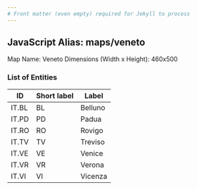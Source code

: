 ```yaml
---
# Front matter (even empty) required for Jekyll to process
---
```


## JavaScript Alias: maps/veneto

Map Name: Veneto
Dimensions (Width x Height): 460x500





### List of Entities

ID | Short label | Label
---|---|---|
IT.BL|BL|Belluno
IT.PD|PD|Padua
IT.RO|RO|Rovigo
IT.TV|TV|Treviso
IT.VE|VE|Venice
IT.VR|VR|Verona
IT.VI|VI|Vicenza

